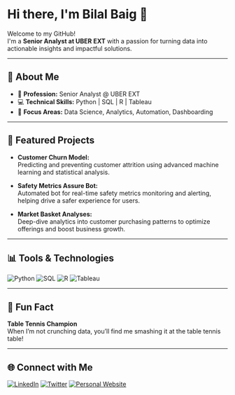 # Hi there, I'm Bilal Baig 👋

Welcome to my GitHub!  
I'm a **Senior Analyst at UBER EXT** with a passion for turning data into actionable insights and impactful solutions.

---

## 🚀 About Me

- 🔬 **Profession:** Senior Analyst @ UBER EXT  
- 💻 **Technical Skills:** Python | SQL | R | Tableau
- 🧠 **Focus Areas:** Data Science, Analytics, Automation, Dashboarding

---

## 🌟 Featured Projects

- **Customer Churn Model:**  
  Predicting and preventing customer attrition using advanced machine learning and statistical analysis.

- **Safety Metrics Assure Bot:**  
  Automated bot for real-time safety metrics monitoring and alerting, helping drive a safer experience for users.

- **Market Basket Analyses:**  
  Deep-dive analytics into customer purchasing patterns to optimize offerings and boost business growth.

---

## 📊 Tools & Technologies

![Python](https://img.shields.io/badge/Python-3776AB?style=for-the-badge&logo=python&logoColor=white)
![SQL](https://img.shields.io/badge/SQL-4479A1?style=for-the-badge&logo=postgresql&logoColor=white)
![R](https://img.shields.io/badge/R-276DC3?style=for-the-badge&logo=r&logoColor=white)
![Tableau](https://img.shields.io/badge/Tableau-E97627?style=for-the-badge&logo=tableau&logoColor=white)

---

## 🏓 Fun Fact

**Table Tennis Champion**  
When I’m not crunching data, you’ll find me smashing it at the table tennis table!

---

## 🌐 Connect with Me

[![LinkedIn](https://img.shields.io/badge/LinkedIn-blue?style=flat&logo=linkedin)](https://www.linkedin.com/in/your-link-here)
[![Twitter](https://img.shields.io/badge/Twitter-1da1f2?style=flat&logo=twitter&logoColor=white)](https://twitter.com/your-handle)
[![Personal Website](https://img.shields.io/badge/Website-24292f?style=flat&logo=github)](https://yourwebsite.com)

<!--
**bbaig1/bbaig1** is a ✨ special ✨ repository because its README.md (this file) appears on your GitHub profile.
-->
